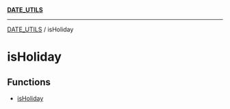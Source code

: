 [**DATE_UTILS**](../README.md)

***

[DATE_UTILS](../README.md) / isHoliday

# isHoliday

## Functions

- [isHoliday](functions/isHoliday.md)
